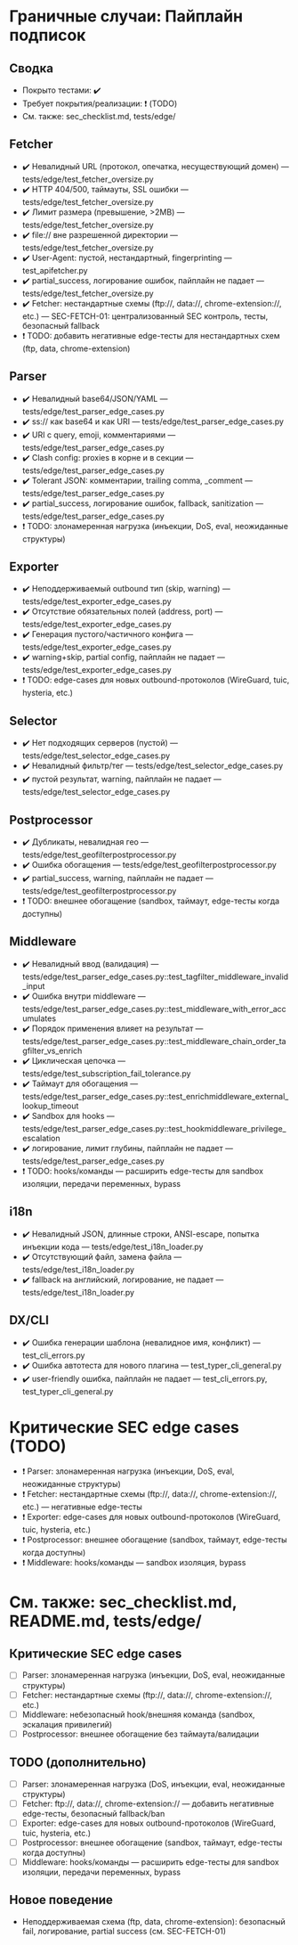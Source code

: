 # Граничные случаи: Пайплайн подписок

## Сводка
- Покрыто тестами: ✔️
- Требует покрытия/реализации: ❗ (TODO)
- См. также: sec_checklist.md, tests/edge/

## Fetcher
- ✔️ Невалидный URL (протокол, опечатка, несуществующий домен) — tests/edge/test_fetcher_oversize.py
- ✔️ HTTP 404/500, таймауты, SSL ошибки — tests/edge/test_fetcher_oversize.py
- ✔️ Лимит размера (превышение, >2MB) — tests/edge/test_fetcher_oversize.py
- ✔️ file:// вне разрешенной директории — tests/edge/test_fetcher_oversize.py
- ✔️ User-Agent: пустой, нестандартный, fingerprinting — test_apifetcher.py
- ✔️ partial_success, логирование ошибок, пайплайн не падает — tests/edge/test_fetcher_oversize.py
- ✔️ Fetcher: нестандартные схемы (ftp://, data://, chrome-extension://, etc.) — SEC-FETCH-01: централизованный SEC контроль, тесты, безопасный fallback
- ❗ TODO: добавить негативные edge-тесты для нестандартных схем (ftp, data, chrome-extension)

## Parser
- ✔️ Невалидный base64/JSON/YAML — tests/edge/test_parser_edge_cases.py
- ✔️ ss:// как base64 и как URI — tests/edge/test_parser_edge_cases.py
- ✔️ URI с query, emoji, комментариями — tests/edge/test_parser_edge_cases.py
- ✔️ Clash config: proxies в корне и в секции — tests/edge/test_parser_edge_cases.py
- ✔️ Tolerant JSON: комментарии, trailing comma, _comment — tests/edge/test_parser_edge_cases.py
- ✔️ partial_success, логирование ошибок, fallback, sanitization — tests/edge/test_parser_edge_cases.py
- ❗ TODO: злонамеренная нагрузка (инъекции, DoS, eval, неожиданные структуры)

## Exporter
- ✔️ Неподдерживаемый outbound тип (skip, warning) — tests/edge/test_exporter_edge_cases.py
- ✔️ Отсутствие обязательных полей (address, port) — tests/edge/test_exporter_edge_cases.py
- ✔️ Генерация пустого/частичного конфига — tests/edge/test_exporter_edge_cases.py
- ✔️ warning+skip, partial config, пайплайн не падает — tests/edge/test_exporter_edge_cases.py
- ❗ TODO: edge-cases для новых outbound-протоколов (WireGuard, tuic, hysteria, etc.)

## Selector
- ✔️ Нет подходящих серверов (пустой) — tests/edge/test_selector_edge_cases.py
- ✔️ Невалидный фильтр/тег — tests/edge/test_selector_edge_cases.py
- ✔️ пустой результат, warning, пайплайн не падает — tests/edge/test_selector_edge_cases.py

## Postprocessor
- ✔️ Дубликаты, невалидная гео — tests/edge/test_geofilterpostprocessor.py
- ✔️ Ошибка обогащения — tests/edge/test_geofilterpostprocessor.py
- ✔️ partial_success, warning, пайплайн не падает — tests/edge/test_geofilterpostprocessor.py
- ❗ TODO: внешнее обогащение (sandbox, таймаут, edge-тесты когда доступны)

## Middleware
- ✔️ Невалидный ввод (валидация) — tests/edge/test_parser_edge_cases.py::test_tagfilter_middleware_invalid_input
- ✔️ Ошибка внутри middleware — tests/edge/test_parser_edge_cases.py::test_middleware_with_error_accumulates
- ✔️ Порядок применения влияет на результат — tests/edge/test_parser_edge_cases.py::test_middleware_chain_order_tagfilter_vs_enrich
- ✔️ Циклическая цепочка — tests/edge/test_subscription_fail_tolerance.py
- ✔️ Таймаут для обогащения — tests/edge/test_parser_edge_cases.py::test_enrichmiddleware_external_lookup_timeout
- ✔️ Sandbox для hooks — tests/edge/test_parser_edge_cases.py::test_hookmiddleware_privilege_escalation
- ✔️ логирование, лимит глубины, пайплайн не падает — tests/edge/test_parser_edge_cases.py
- ❗ TODO: hooks/команды — расширить edge-тесты для sandbox изоляции, передачи переменных, bypass

## i18n
- ✔️ Невалидный JSON, длинные строки, ANSI-escape, попытка инъекции кода — tests/edge/test_i18n_loader.py
- ✔️ Отсутствующий файл, замена файла — tests/edge/test_i18n_loader.py
- ✔️ fallback на английский, логирование, не падает — tests/edge/test_i18n_loader.py

## DX/CLI
- ✔️ Ошибка генерации шаблона (невалидное имя, конфликт) — test_cli_errors.py
- ✔️ Ошибка автотеста для нового плагина — test_typer_cli_general.py
- ✔️ user-friendly ошибка, пайплайн не падает — test_cli_errors.py, test_typer_cli_general.py

# Критические SEC edge cases (TODO)
- ❗ Parser: злонамеренная нагрузка (инъекции, DoS, eval, неожиданные структуры)
- ❗ Fetcher: нестандартные схемы (ftp://, data://, chrome-extension://, etc.) — негативные edge-тесты
- ❗ Exporter: edge-cases для новых outbound-протоколов (WireGuard, tuic, hysteria, etc.)
- ❗ Postprocessor: внешнее обогащение (sandbox, таймаут, edge-тесты когда доступны)
- ❗ Middleware: hooks/команды — sandbox изоляция, bypass

# См. также: sec_checklist.md, README.md, tests/edge/

## Критические SEC edge cases
- [ ] Parser: злонамеренная нагрузка (инъекции, DoS, eval, неожиданные структуры)
- [ ] Fetcher: нестандартные схемы (ftp://, data://, chrome-extension://, etc.)
- [ ] Middleware: небезопасный hook/внешняя команда (sandbox, эскалация привилегий)
- [ ] Postprocessor: внешнее обогащение без таймаута/валидации

## TODO (дополнительно)
- [ ] Parser: злонамеренная нагрузка (DoS, инъекции, eval, неожиданные структуры)
- [ ] Fetcher: ftp://, data://, chrome-extension:// — добавить негативные edge-тесты, безопасный fallback/ban
- [ ] Exporter: edge-cases для новых outbound-протоколов (WireGuard, tuic, hysteria, etc.)
- [ ] Postprocessor: внешнее обогащение (sandbox, таймаут, edge-тесты когда доступны)
- [ ] Middleware: hooks/команды — расширить edge-тесты для sandbox изоляции, передачи переменных, bypass

## Новое поведение
- Неподдерживаемая схема (ftp, data, chrome-extension): безопасный fail, логирование, partial success (см. SEC-FETCH-01)
